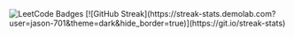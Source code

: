 <img src="https://leetcode-badge-showcase.vercel.app/api?username=jason-701&theme=dark" alt="LeetCode Badges"/>
[![GitHub Streak](https://streak-stats.demolab.com?user=jason-701&theme=dark&hide_border=true)](https://git.io/streak-stats)

<!--
**jason-701/jason-701** is a ✨ _special_ ✨ repository because its `README.md` (this file) appears on your GitHub profile.

Here are some ideas to get you started:

- 🔭 I’m currently working on ...
- 🌱 I’m currently learning ...
- 👯 I’m looking to collaborate on ...
- 🤔 I’m looking for help with ...
- 💬 Ask me about ...
- 📫 How to reach me: ...
- 😄 Pronouns: ...
- ⚡ Fun fact: ...
-->
